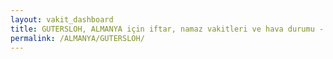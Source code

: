 ```yaml
---
layout: vakit_dashboard
title: GUTERSLOH, ALMANYA için iftar, namaz vakitleri ve hava durumu - ilçe/eyalet seç
permalink: /ALMANYA/GUTERSLOH/
---
```


<script type="text/javascript">
  var GLOBAL_COUNTRY = 'ALMANYA';
  var GLOBAL_CITY = 'GUTERSLOH';
  var GLOBAL_STATE = '';
  var lat = 72;
  var lon = 21;
</script>
